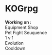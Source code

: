 # KOGrpg
<strong>Working on :</strong><br>
  Equipment Shop<br>
  Pet Fight Seuquence<br>
  1 v 1<br>
  Evolution<br>
  Cooldown

